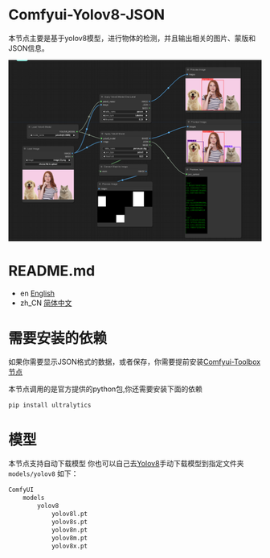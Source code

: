 # Comfyui-Yolov8-JSON
本节点主要是基于yolov8模型，进行物体的检测，并且输出相关的图片、蒙版和JSON信息。

![image](https://github.com/Alysondao/Comfyui-Yolov8-JSON/blob/main/docs/workflow.png)

# README.md
- en [English](README.md)
- zh_CN [简体中文](readme/README.zh_CN.md)

# 需要安装的依赖
如果你需要显示JSON格式的数据，或者保存，你需要提前安装[Comfyui-Toolbox 节点](https://github.com/zcfrank1st/Comfyui-Toolbox)

本节点调用的是官方提供的python包,你还需要安装下面的依赖

```
pip install ultralytics
```

# 模型
本节点支持自动下载模型
你也可以自己去[Yolov8](https://github.com/ultralytics/ultralytics)手动下载模型到指定文件夹`models/yolov8` 
如下：

```
ComfyUI
    models
        yolov8
            yolov8l.pt
            yolov8s.pt
            yolov8n.pt
            yolov8m.pt
            yolov8x.pt
```

